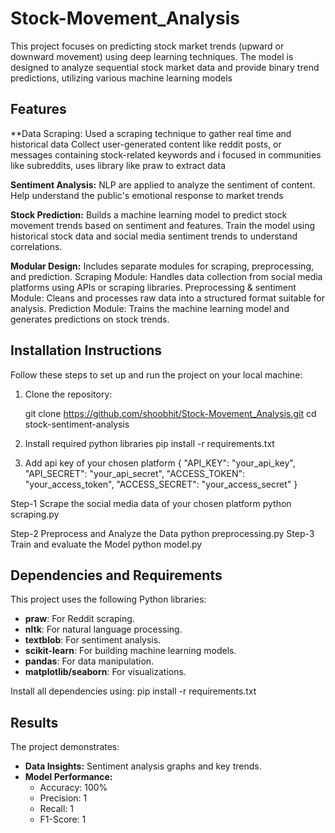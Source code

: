 # Stock-Movement_Analysis
This project focuses on predicting stock market trends (upward or downward movement) using deep learning techniques. The model is designed to analyze sequential stock market data and provide binary trend predictions, utilizing various machine learning models


## Features
 **Data Scraping: Used a scraping technique to gather real time and historical data
   Collect user-generated content like reddit posts, or messages containing stock-related keywords and i focused in communities like subreddits, uses library like 
   praw to extract data

**Sentiment Analysis:** NLP are applied to analyze the sentiment of content.
   Help understand the public's emotional response to market trends

 **Stock Prediction:** Builds a machine learning model to predict stock movement trends based on sentiment and features.
    Train the model using historical stock data and social media sentiment trends to understand correlations.

 **Modular Design:** Includes separate modules for scraping, preprocessing, and prediction.
      Scraping Module: Handles data collection from social media platforms using APIs or scraping libraries.
      Preprocessing & sentiment Module: Cleans and processes raw data into a structured format suitable for analysis.
      Prediction Module: Trains the machine learning model and generates predictions on stock trends.


## Installation Instructions

Follow these steps to set up and run the project on your local machine:

1. Clone the repository:

   git clone https://github.com/shoobhit/Stock-Movement_Analysis.git
   cd stock-sentiment-analysis

2. Install required python libraries
   pip install -r requirements.txt

3. Add api key of your chosen platform
 {
  "API_KEY": "your_api_key",
  "API_SECRET": "your_api_secret",
  "ACCESS_TOKEN": "your_access_token",
  "ACCESS_SECRET": "your_access_secret"
 }

Step-1 
 Scrape the social media data of your chosen platform
	python scraping.py

Step-2
 Preprocess and Analyze the Data
       python preprocessing.py
Step-3
 Train and evaluate the Model
      python model.py

## Dependencies and Requirements
  
This project uses the following Python libraries:

- **praw**: For Reddit scraping.
- **nltk**: For natural language processing.
- **textblob**: For sentiment analysis.
- **scikit-learn**: For building machine learning models.
- **pandas**: For data manipulation.
- **matplotlib/seaborn**: For visualizations.

Install all dependencies using:
pip install -r requirements.txt

## Results
The project demonstrates:
- **Data Insights:** Sentiment analysis graphs and key trends.
- **Model Performance:** 
  - Accuracy: 100%
  - Precision: 1
  - Recall: 1
  - F1-Score: 1


  



